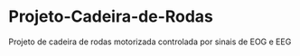 # Projeto-Cadeira-de-Rodas
Projeto de cadeira de rodas motorizada controlada por sinais de EOG e EEG
